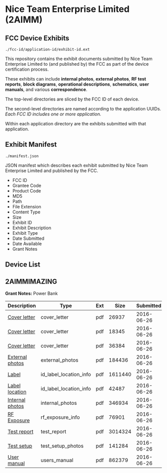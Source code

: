 # Nice Team Enterprise Limited (2AIMM)
## FCC Device Exhibits

```
./fcc-id/application-id/exhibit-id.ext
```

This repository contains the exhibit documents submitted by Nice Team Enterprise Limited to (and published by) the FCC as part of the device certification process.

These exhibits can include **internal photos**, **external photos**, **RF test reports**, **block diagrams**, **operational descriptions**, **schematics**, **user manuals**, and various **correspondence**.

The top-level directories are sliced by the FCC ID of each device.

The second-level directories are named according to the application UUIDs. *Each FCC ID includes one or more application.*

Within each application directory are the exhibits submitted with that application. 

## Exhibit Manifest

```
./manifest.json
```

JSON manifest which describes each exhibit submitted by Nice Team Enterprise Limited and published by the FCC.

- FCC ID
- Grantee Code
- Product Code
- MD5
- Path
- File Extension
- Content Type
- Size
- Exhibit ID
- Exhibit Description
- Exhibit Type
- Date Submitted
- Date Available
- Grant Notes

## Device List
## 2AIMMIMAZING
**Grant Notes:** Power Bank

| Description | Type | Ext | Size | Submitted | Available |
| ----------- | ---- | --- | ---- | --------- | --------- |
| [Cover letter](2AIMMIMAZING/50bebda557917abe7d023aa40acc5825/3040927.pdf) | cover_letter | pdf | 26937 | 2016-06-26 | 2016-06-26 |
| [Cover letter](2AIMMIMAZING/50bebda557917abe7d023aa40acc5825/3040928.pdf) | cover_letter | pdf | 18345 | 2016-06-26 | 2016-06-26 |
| [Cover letter](2AIMMIMAZING/50bebda557917abe7d023aa40acc5825/3040929.pdf) | cover_letter | pdf | 36384 | 2016-06-26 | 2016-06-26 |
| [External photos](2AIMMIMAZING/50bebda557917abe7d023aa40acc5825/3040930.pdf) | external_photos | pdf | 184436 | 2016-06-26 | 2016-06-26 |
| [Label](2AIMMIMAZING/50bebda557917abe7d023aa40acc5825/3040931.pdf) | id_label_location_info | pdf | 1611440 | 2016-06-26 | 2016-06-26 |
| [Label location](2AIMMIMAZING/50bebda557917abe7d023aa40acc5825/3040932.pdf) | id_label_location_info | pdf | 42487 | 2016-06-26 | 2016-06-26 |
| [Internal photos](2AIMMIMAZING/50bebda557917abe7d023aa40acc5825/3040933.pdf) | internal_photos | pdf | 346934 | 2016-06-26 | 2016-06-26 |
| [RF Exposure](2AIMMIMAZING/50bebda557917abe7d023aa40acc5825/3040935.pdf) | rf_exposure_info | pdf | 76901 | 2016-06-26 | 2016-06-26 |
| [Test report](2AIMMIMAZING/50bebda557917abe7d023aa40acc5825/3040937.pdf) | test_report | pdf | 3014324 | 2016-06-26 | 2016-06-26 |
| [Test setup](2AIMMIMAZING/50bebda557917abe7d023aa40acc5825/3040938.pdf) | test_setup_photos | pdf | 141284 | 2016-06-26 | 2016-06-26 |
| [User manual](2AIMMIMAZING/50bebda557917abe7d023aa40acc5825/3040939.pdf) | users_manual | pdf | 862379 | 2016-06-26 | 2016-06-26 |
